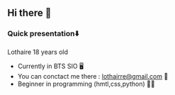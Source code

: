 ## Hi there 👋
 ### Quick presentation⬇️
 Lothaire 18 years old
- Currently in BTS SIO 🖥️
- You can conctact me there : lothairre@gmail.com 📧
- Beginner in programming (hmtl,css,python) 👩‍💻
  
